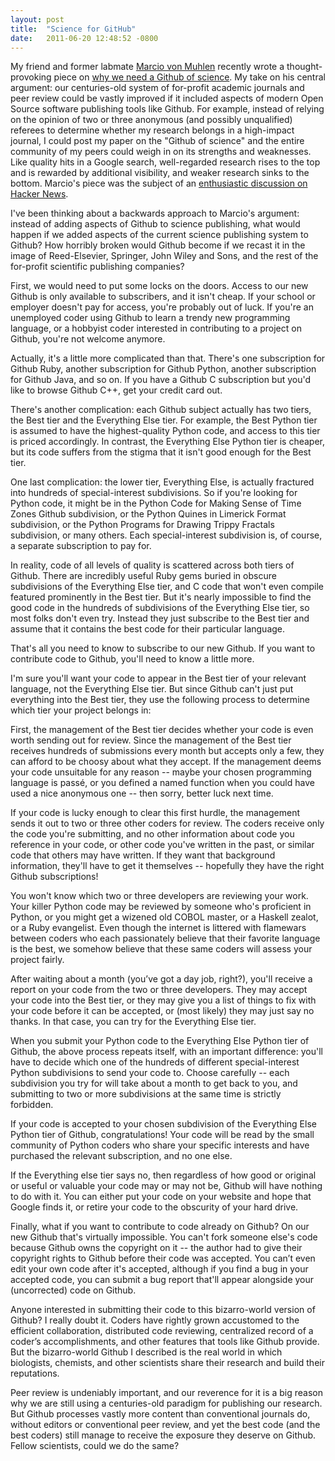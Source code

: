```yaml
---
layout: post
title:  "Science for GitHub"
date:   2011-06-20 12:48:52 -0800
---
```


My friend and former labmate [Marcio von Muhlen]() recently wrote a thought-provoking piece on [why we need a Github of science](http://marciovm.com/i-want-a-github-of-science). My take on his central argument: our centuries-old system of for-profit academic journals and peer review could be vastly improved if it included aspects of modern Open Source software publishing tools like Github. For example, instead of relying on the opinion of two or three anonymous (and possibly unqualified) referees to determine whether my research belongs in a high-impact journal, I could post my paper on the "Github of science" and the entire community of my peers could weigh in on its strengths and weaknesses. Like quality hits in a Google search, well-regarded research rises to the top and is rewarded by additional visibility, and weaker research sinks to the bottom. Marcio's piece was the subject of an [enthusiastic discussion on Hacker News](https://news.ycombinator.com/item?id=2425823).

I've been thinking about a backwards approach to Marcio's argument: instead of adding aspects of Github to science publishing, what would happen if we added aspects of the current science publishing system to Github? How horribly broken would Github become if we recast it in the image of Reed-Elsevier, Springer, John Wiley and Sons, and the rest of the for-profit scientific publishing companies?

First, we would need to put some locks on the doors. Access to our new Github is only available to subscribers, and it isn't cheap. If your school or employer doesn't pay for access, you're probably out of luck. If you're an unemployed coder using Github to learn a trendy new programming language, or a hobbyist coder interested in contributing to a project on Github, you're not welcome anymore.

Actually, it's a little more complicated than that. There's one subscription for Github Ruby, another subscription for Github Python, another subscription for Github Java, and so on. If you have a Github C subscription but you'd like to browse Github C++, get your credit card out.

There's another complication: each Github subject actually has two tiers, the Best tier and the Everything Else tier. For example, the Best Python tier is assumed to have the highest-quality Python code, and access to this tier is priced accordingly. In contrast, the Everything Else Python tier is cheaper, but its code suffers from the stigma that it isn't good enough for the Best tier.

One last complication: the lower tier, Everything Else, is actually fractured into hundreds of special-interest subdivisions. So if you're looking for Python code, it might be in the Python Code for Making Sense of Time Zones Github subdivision, or the Python Quines in Limerick Format subdivision, or the Python Programs for Drawing Trippy Fractals subdivision, or many others. Each special-interest subdivision is, of course, a separate subscription to pay for.

In reality, code of all levels of quality is scattered across both tiers of Github. There are incredibly useful Ruby gems buried in obscure subdivisions of the Everything Else tier, and C code that won't even compile featured prominently in the Best tier. But it's nearly impossible to find the good code in the hundreds of subdivisions of the Everything Else tier, so most folks don't even try. Instead they just subscribe to the Best tier and assume that it contains the best code for their particular language.

That's all you need to know to subscribe to our new Github. If you want to contribute code to Github, you'll need to know a little more.

I'm sure you'll want your code to appear in the Best tier of your relevant language, not the Everything Else tier. But since Github can't just put everything into the Best tier, they use the following process to determine which tier your project belongs in:

First, the management of the Best tier decides whether your code is even worth sending out for review. Since the management of the Best tier receives hundreds of submissions every month but accepts only a few, they can afford to be choosy about what they accept. If the management deems your code unsuitable for any reason -- maybe your chosen programming language is passé, or you defined a named function when you could have used a nice anonymous one -- then sorry, better luck next time.

If your code is lucky enough to clear this first hurdle, the management sends it out to two or three other coders for review. The coders receive only the code you're submitting, and no other information about code you reference in your code, or other code you've written in the past, or similar code that others may have written. If they want that background information, they'll have to get it themselves -- hopefully they have the right Github subscriptions!

You won't know which two or three developers are reviewing your work. Your killer Python code may be reviewed by someone who's proficient in Python, or you might get a wizened old COBOL master, or a Haskell zealot, or a Ruby evangelist. Even though the internet is littered with flamewars between coders who each passionately believe that their favorite language is the best, we somehow believe that these same coders will assess your project fairly.

After waiting about a month (you’ve got a day job, right?), you'll receive a report on your code from the two or three developers. They may accept your code into the Best tier, or they may give you a list of things to fix with your code before it can be accepted, or (most likely) they may just say no thanks. In that case, you can try for the Everything Else tier.

When you submit your Python code to the Everything Else Python tier of Github, the above process repeats itself, with an important difference: you'll have to decide which one of the hundreds of different special-interest Python subdivisions to send your code to. Choose carefully -- each subdivision you try for will take about a month to get back to you, and submitting to two or more subdivisions at the same time is strictly forbidden.

If your code is accepted to your chosen subdivision of the Everything Else Python tier of Github, congratulations! Your code will be read by the small community of Python coders who share your specific interests and have purchased the relevant subscription, and no one else.

If the Everything else tier says no, then regardless of how good or original or useful or valuable your code may or may not be, Github will have nothing to do with it. You can either put your code on your website and hope that Google finds it, or retire your code to the obscurity of your hard drive.

Finally, what if you want to contribute to code already on Github? On our new Github that's virtually impossible. You can't fork someone else's code because Github owns the copyright on it -- the author had to give their copyright rights to Github before their code was accepted. You can’t even edit your own code after it's accepted, although if you find a bug in your accepted code, you can submit a bug report that'll appear alongside your (uncorrected) code on Github.

Anyone interested in submitting their code to this bizarro-world version of Github? I really doubt it. Coders have rightly grown accustomed to the efficient collaboration, distributed code reviewing, centralized record of a coder’s accomplishments, and other features that tools like Github provide. But the bizarro-world Github I described is the real world in which biologists, chemists, and other scientists share their research and build their reputations.

Peer review is undeniably important, and our reverence for it is a big reason why we are still using a centuries-old paradigm for publishing our research. But Github processes vastly more content than conventional journals do, without editors or conventional peer review, and yet the best code (and the best coders) still manage to receive the exposure they deserve on Github. Fellow scientists, could we do the same?